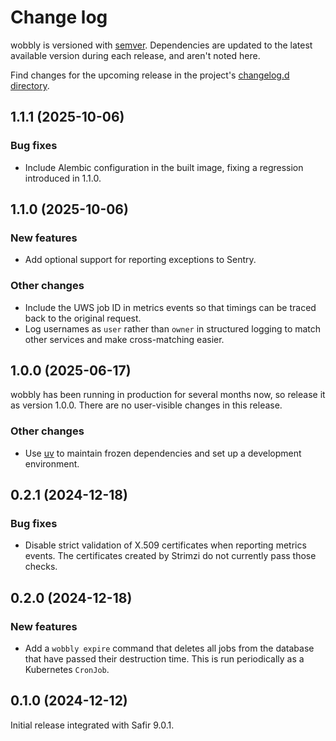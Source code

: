 # Change log

wobbly is versioned with [semver](https://semver.org/).
Dependencies are updated to the latest available version during each release, and aren't noted here.

Find changes for the upcoming release in the project's [changelog.d directory](https://github.com/lsst-sqre/wobbly/tree/main/changelog.d/).

<!-- scriv-insert-here -->

<a id='changelog-1.1.1'></a>
## 1.1.1 (2025-10-06)

### Bug fixes

- Include Alembic configuration in the built image, fixing a regression introduced in 1.1.0.

<a id='changelog-1.1.0'></a>
## 1.1.0 (2025-10-06)

### New features

- Add optional support for reporting exceptions to Sentry.

### Other changes

- Include the UWS job ID in metrics events so that timings can be traced back to the original request.
- Log usernames as `user` rather than `owner` in structured logging to match other services and make cross-matching easier.

<a id='changelog-1.0.0'></a>
## 1.0.0 (2025-06-17)

wobbly has been running in production for several months now, so release it as version 1.0.0. There are no user-visible changes in this release.

### Other changes

- Use [uv](https://github.com/astral-sh/uv) to maintain frozen dependencies and set up a development environment.

<a id='changelog-0.2.1'></a>
## 0.2.1 (2024-12-18)

### Bug fixes

- Disable strict validation of X.509 certificates when reporting metrics events. The certificates created by Strimzi do not currently pass those checks.

<a id='changelog-0.2.0'></a>
## 0.2.0 (2024-12-18)

### New features

- Add a `wobbly expire` command that deletes all jobs from the database that have passed their destruction time. This is run periodically as a Kubernetes `CronJob`.

<a id='changelog-0.1.0'></a>
## 0.1.0 (2024-12-12)

Initial release integrated with Safir 9.0.1.
